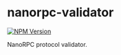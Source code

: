 # nanorpc-validator

[![NPM Version](https://img.shields.io/npm/v/nanorpc-validator)](https://www.npmjs.com/package/nanorpc-validator)

NanoRPC protocol validator.
